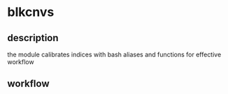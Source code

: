 # blkcnvs


## description
the module calibrates indices with bash aliases and functions for effective workflow

## workflow

